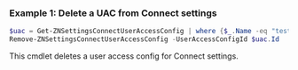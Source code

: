 ### Example 1: Delete a UAC from Connect settings
```powershell
$uac = Get-ZNSettingsConnectUserAccessConfig | where {$_.Name -eq "testapi"}
Remove-ZNSettingsConnectUserAccessConfig -UserAccessConfigId $uac.Id

```

This cmdlet deletes a user access config for Connect settings.
